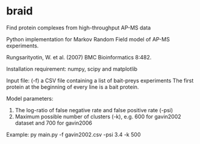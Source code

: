 # braid
Find protein complexes from high-throughput AP-MS data

Python implementation for Markov Random Field model of AP-MS experiments.

Rungsarityotin, W. et al. (2007) BMC Bioinformatics 8:482.

Installation requirement: numpy, scipy and matplotlib

Input file: (-f) a CSV file containing a list of bait-preys experiments
The first protein at the beginning of every line is a bait protein.
   
Model parameters:
 1. The log-ratio of false negative rate and false positive rate (-psi)
 2. Maximum possible number of clusters (-k), e.g. 600 for gavin2002 dataset and 700 for gavin2006

Example:
py main.py -f gavin2002.csv -psi 3.4 -k 500
